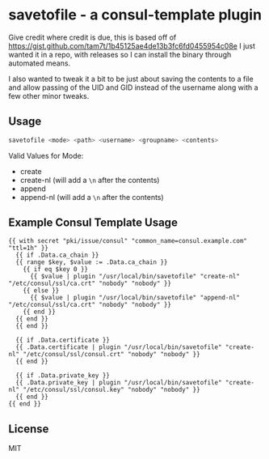 # savetofile - a consul-template plugin

Give credit where credit is due, this is based off of https://gist.github.com/tam7t/1b45125ae4de13b3fc6fd0455954c08e I just wanted it in a repo, with releases so I can install the binary through automated means.

I also wanted to tweak it a bit to be just about saving the contents to a file and allow passing of the UID and GID instead of the username along with a few other minor tweaks.

## Usage

```bash
savetofile <mode> <path> <username> <groupname> <contents>
```

Valid Values for Mode:
 * create
 * create-nl (will add a `\n` after the contents)
 * append
 * append-nl (will add a `\n` after the contents)

## Example Consul Template Usage

```
{{ with secret "pki/issue/consul" "common_name=consul.example.com" "ttl=1h" }}
  {{ if .Data.ca_chain }}
  {{ range $key, $value := .Data.ca_chain }}
    {{ if eq $key 0 }}
      {{ $value | plugin "/usr/local/bin/savetofile" "create-nl" "/etc/consul/ssl/ca.crt" "nobody" "nobody" }}
    {{ else }}
      {{ $value | plugin "/usr/local/bin/savetofile" "append-nl" "/etc/consul/ssl/ca.crt" "nobody" "nobody" }}
    {{ end }}
  {{ end }}
  {{ end }}
  
  {{ if .Data.certificate }}
  {{ .Data.certificate | plugin "/usr/local/bin/savetofile" "create-nl" "/etc/consul/ssl/consul.crt" "nobody" "nobody" }}
  {{ end }}

  {{ if .Data.private_key }}
  {{ .Data.private_key | plugin "/usr/local/bin/savetofile" "create-nl" "/etc/consul/ssl/consul.key" "nobody" "nobody" }}
  {{ end }}
{{ end }}

```

## License

MIT
